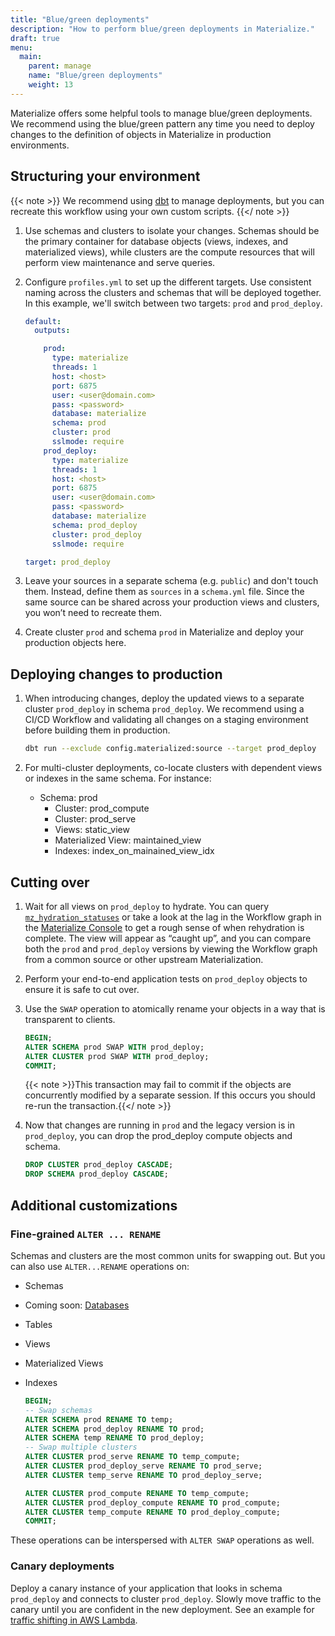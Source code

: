```yaml
---
title: "Blue/green deployments"
description: "How to perform blue/green deployments in Materialize."
draft: true
menu:
  main:
    parent: manage
    name: "Blue/green deployments"
    weight: 13
---
```


[//]: # "TODO(morsapaes) We want to nudge users to use the automated dbt
workflow, but should document the raw sequence of commands as reference. This
page mostly describes the pre-automation dbt workflow, though, so marking as
draft for now."

Materialize offers some helpful tools to manage blue/green deployments. We
recommend using the blue/green pattern any time you need to deploy changes to
the definition of objects in Materialize in production environments.

## Structuring your environment

{{< note >}}
We recommend using [dbt](../dbt/) to manage deployments, but you can recreate this
workflow using your own custom scripts.
{{</ note >}}

1. Use schemas and clusters to isolate your changes. Schemas should be the
primary container for database objects (views, indexes, and materialized
views), while clusters are the compute resources that will perform view
maintenance and serve queries.

2. Configure `profiles.yml` to set up the different targets. Use consistent
naming across the clusters and schemas that will be deployed together. In this
example, we'll switch between two targets: `prod` and `prod_deploy`.
    ```yaml
    default:
      outputs:

        prod:
          type: materialize
          threads: 1
          host: <host>
          port: 6875
          user: <user@domain.com>
          pass: <password>
          database: materialize
          schema: prod
          cluster: prod
          sslmode: require
        prod_deploy:
          type: materialize
          threads: 1
          host: <host>
          port: 6875
          user: <user@domain.com>
          pass: <password>
          database: materialize
          schema: prod_deploy
          cluster: prod_deploy
          sslmode: require

    target: prod_deploy
    ```

3. Leave your sources in a separate schema (e.g. `public`) and don't touch them.
Instead, define them as `sources` in a `schema.yml` file. Since the same source
can be shared across your production views and clusters, you won’t need to
recreate them.

4. Create cluster `prod` and schema `prod` in Materialize and deploy your
production objects here.

## Deploying changes to production

1. When introducing changes, deploy the updated views to a separate cluster
`prod_deploy` in schema `prod_deploy`. We recommend using a CI/CD Workflow and
validating all changes on a staging environment before building them in
production.
    ```bash
    dbt run --exclude config.materialized:source --target prod_deploy
    ```

2. For multi-cluster deployments, co-locate clusters with dependent views or
indexes in the same schema. For instance:

    - Schema: prod
        - Cluster: prod_compute
        - Cluster: prod_serve
        - Views: static_view
        - Materialized View: maintained_view
        - Indexes: index_on_mainained_view_idx

## Cutting over

1. Wait for all views on `prod_deploy` to hydrate. You can query [`mz_hydration_statuses`](/sql/system-catalog/mz_internal/#mz_hydration_statuses) or take a look at the lag in
the Workflow graph in the [Materialize Console](https://console.materialize.com)
to get a rough sense of when rehydration is complete. The view will appear
as “caught up”, and you can compare both the `prod` and `prod_deploy` versions
by viewing the Workflow graph from a common source or other upstream
Materialization.

2. Perform your end-to-end application tests on `prod_deploy` objects to ensure
it is safe to cut over.

3. Use the `SWAP` operation to atomically rename your objects in a way that is
transparent to clients.
    ```sql
    BEGIN;
    ALTER SCHEMA prod SWAP WITH prod_deploy;
    ALTER CLUSTER prod SWAP WITH prod_deploy;
    COMMIT;
    ```

    {{< note >}}This transaction may fail to commit if the objects are concurrently modified by a separate session. If this occurs you should re-run the transaction.{{</ note >}}

4. Now that changes are running in `prod` and the legacy version is in
`prod_deploy`, you can drop the prod_deploy compute objects and schema.
    ```sql
    DROP CLUSTER prod_deploy CASCADE;
    DROP SCHEMA prod_deploy CASCADE;
    ```

## Additional customizations

### Fine-grained `ALTER ... RENAME`

Schemas and clusters are the most common units for swapping out. But you can
also use `ALTER...RENAME` operations on:

- Schemas
- Coming soon: [Databases](https://github.com/MaterializeInc/materialize/issues/3680)
- Tables
- Views
- Materialized Views
- Indexes

  ```sql
  BEGIN;
  -- Swap schemas
  ALTER SCHEMA prod RENAME TO temp;
  ALTER SCHEMA prod_deploy RENAME TO prod;
  ALTER SCHEMA temp RENAME TO prod_deploy;
  -- Swap multiple clusters
  ALTER CLUSTER prod_serve RENAME TO temp_compute;
  ALTER CLUSTER prod_deploy_serve RENAME TO prod_serve;
  ALTER CLUSTER temp_serve RENAME TO prod_deploy_serve;

  ALTER CLUSTER prod_compute RENAME TO temp_compute;
  ALTER CLUSTER prod_deploy_compute RENAME TO prod_compute;
  ALTER CLUSTER temp_compute RENAME TO prod_deploy_compute;
  COMMIT;
  ```

These operations can be interspersed with `ALTER SWAP` operations as well.

### Canary deployments

Deploy a canary instance of your application that looks in schema `prod_deploy`
and connects to cluster `prod_deploy`. Slowly move traffic to the canary until
you are confident in the new deployment. See an example for [traffic shifting
in AWS Lambda](https://aws.amazon.com/blogs/compute/implementing-canary-deployments-of-aws-lambda-functions-with-alias-traffic-shifting/).
